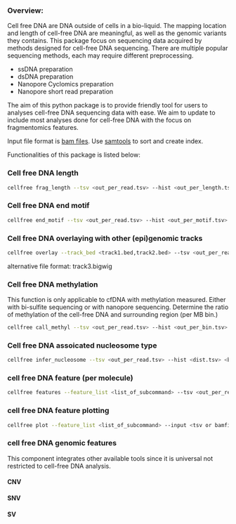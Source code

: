 ### Overview:
Cell free DNA are DNA outside of cells in a bio-liquid. The mapping location and length of cell-free DNA are meaningful,
as well as the genomic variants they contains. This package focus on sequencing data acquired by methods designed for 
cell-free DNA sequencing. There are multiple popular sequencing methods, each may require different preprocessing. 
- ssDNA preparation
- dsDNA preparation
- Nanopore Cyclomics preparation
- Nanopore short read preparation

The aim of this python package is to provide friendly tool for users to analyses cell-free DNA sequencing data with 
ease. We aim to update to include most analyses done for cell-free DNA with the focus on fragmentomics 
features. 

Input file format is [bam files](https://samtools.github.io/hts-specs/SAMv1.pdf). 
Use [samtools](http://www.htslib.org) to sort and create index.

Functionalities of this package is listed below:


### Cell free DNA length
```bash
cellfree frag_length --tsv <out_per_read.tsv> --hist <out_per_length.tsv> --png <dist.png> <bamfile_list>
```
### Cell free DNA end motif
```bash
cellfree end_motif --tsv <out_per_read.tsv> --hist <out_per_motif.tsv> --png <dist.png> <bamfile_list>
```
### Cell free DNA overlaying with other (epi)genomic tracks
```bash
cellfree overlay --track_bed <track1.bed,track2.bed> --tsv <out_per_read.tsv> --hist <out_per_track.tsv> --png <dist.png> <bamfile_list>
```
alternative file format: track3.bigwig

### Cell free DNA methylation
This function is only applicable to cfDNA with methylation measured. Either with bi-sulfite sequencing or with 
nanopore sequencing. Determine the ratio of methylation of the cell-free DNA and surrounding region (per MB bin.)
```bash
cellfree call_methyl --tsv <out_per_read.tsv> --hist <out_per_bin.tsv> <bamfile_list>
```

### Cell free DNA assoicated nucleosome type
```bash
cellfree infer_nucleosome --tsv <out_per_read.tsv> --hist <dist.tsv> <bamfile_list>
```

### cell free DNA feature (per molecule)
```bash
cellfree features --feature_list <list_of_subcommand> --tsv <out_per_read.tsv> <bamfile_list>
```

### cell free DNA feature plotting
```bash
cellfree plot --feature_list <list_of_subcommand> --input <tsv or bamfile_list> --png <path_to_figure_folder>
```

### cell free DNA genomic features
This component integrates other available tools since it is universal not restricted to cell-free DNA analysis. 
#### CNV
#### SNV
#### SV


